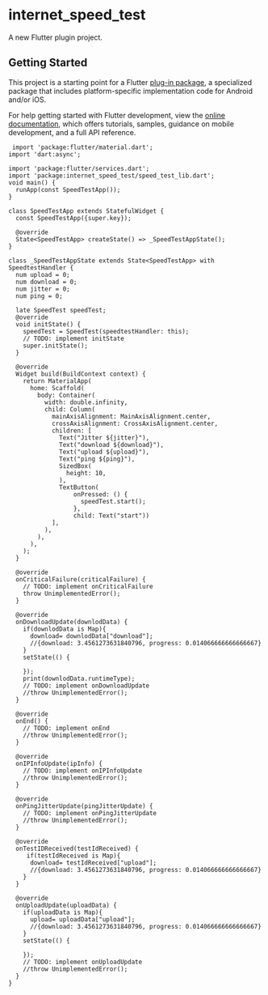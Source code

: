 # internet_speed_test

A new Flutter plugin project.

## Getting Started

This project is a starting point for a Flutter
[plug-in package](https://flutter.dev/developing-packages/),
a specialized package that includes platform-specific implementation code for
Android and/or iOS.

For help getting started with Flutter development, view the
[online documentation](https://flutter.dev/docs), which offers tutorials,
samples, guidance on mobile development, and a full API reference.

```
 import 'package:flutter/material.dart';
import 'dart:async';

import 'package:flutter/services.dart';
import 'package:internet_speed_test/speed_test_lib.dart';
void main() {
  runApp(const SpeedTestApp());
}

class SpeedTestApp extends StatefulWidget {
  const SpeedTestApp({super.key});

  @override
  State<SpeedTestApp> createState() => _SpeedTestAppState();
}

class _SpeedTestAppState extends State<SpeedTestApp> with SpeedtestHandler {
  num upload = 0;
  num download = 0;
  num jitter = 0;
  num ping = 0;

  late SpeedTest speedTest;
  @override
  void initState() {
    speedTest = SpeedTest(speedtestHandler: this);
    // TODO: implement initState
    super.initState();
  }

  @override
  Widget build(BuildContext context) {
    return MaterialApp(
      home: Scaffold(
        body: Container(
          width: double.infinity,
          child: Column(
            mainAxisAlignment: MainAxisAlignment.center,
            crossAxisAlignment: CrossAxisAlignment.center,
            children: [
              Text("Jitter ${jitter}"),
              Text("download ${download}"),
              Text("upload ${upload}"),
              Text("ping ${ping}"),
              SizedBox(
                height: 10,
              ),
              TextButton(
                  onPressed: () {
                    speedTest.start();
                  },
                  child: Text("start"))
            ],
          ),
        ),
      ),
    );
  }

  @override
  onCriticalFailure(criticalFailure) {
    // TODO: implement onCriticalFailure
    throw UnimplementedError();
  }

  @override
  onDownloadUpdate(downlodData) {
    if(downlodData is Map){
      download= downlodData["download"];
      //{download: 3.4561273631840796, progress: 0.014066666666666667}
    }
    setState(() {
      
    });
    print(downlodData.runtimeType);
    // TODO: implement onDownloadUpdate
    //throw UnimplementedError();
  }

  @override
  onEnd() {
    // TODO: implement onEnd
    //throw UnimplementedError();
  }

  @override
  onIPInfoUpdate(ipInfo) {
    // TODO: implement onIPInfoUpdate
    //throw UnimplementedError();
  }

  @override
  onPingJitterUpdate(pingJitterUpdate) {
    // TODO: implement onPingJitterUpdate
    //throw UnimplementedError();
  }

  @override
  onTestIDReceived(testIdReceived) {
     if(testIdReceived is Map){
      download= testIdReceived["upload"];
      //{download: 3.4561273631840796, progress: 0.014066666666666667}
    }
  }

  @override
  onUploadUpdate(uploadData) {
    if(uploadData is Map){
      upload= uploadData["upload"];
      //{download: 3.4561273631840796, progress: 0.014066666666666667}
    }
    setState(() {
      
    });
    // TODO: implement onUploadUpdate
    //throw UnimplementedError();
  }
}


```